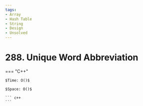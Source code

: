 ```yaml
---
tags:
- Array
- Hash Table
- String
- Design
- Unsolved
---
```



# 288. Unique Word Abbreviation

=== "C++"

    $Time: O()$

    $Space: O()$

    ``` c++
    ```